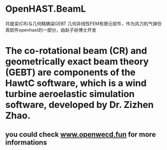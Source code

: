 # OpenHAST.BeamL
共旋梁(CR)与几何精确梁GEBT 几何非线性FEM有限元软件，作为风力机气弹仿真软件openhast的一部分，由赵子祯博士开发
# The co-rotational beam (CR) and geometrically exact beam theory (GEBT) are components of the HawtC software, which is a wind turbine aeroelastic simulation software, developed by Dr. Zizhen Zhao.
## you could check www.openwecd.fun for more informations
